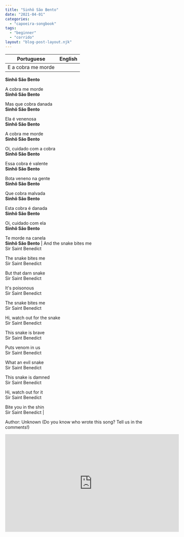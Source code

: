 ```yaml
---
title: "Sinhô São Bento"
date: "2021-04-01"
categories: 
  - "capoeira-songbook"
tags: 
  - "beginner"
  - "corrido"
layout: "blog-post-layout.njk"
---
```


| Portuguese | English |
| --- | --- |
| E a cobra me morde  
**Sinhô São Bento**  
  
A cobra me morde  
**Sinhô São Bento**  
  
Mas que cobra danada  
**Sinhô São Bento**  
  
Ela é venenosa  
**Sinhô São Bento**  
  
A cobra me morde  
**Sinhô São Bento**  
  
Oi, cuidado com a cobra  
**Sinhô São Bento**  
  
Essa cobra é valente  
**Sinhô São Bento**  
  
Bota veneno na gente  
**Sinhô São Bento**  
  
Que cobra malvada  
**Sinhô São Bento**  
  
Esta cobra é danada  
**Sinhô São Bento**  
  
Oi, cuidado com ela  
**Sinhô São Bento**  
  
Te morde na canela  
**Sinhô São Bento** | And the snake bites me  
Sir Saint Benedict  
  
The snake bites me  
Sir Saint Benedict  
  
But that darn snake  
Sir Saint Benedict  
  
It's poisonous  
Sir Saint Benedict  
  
The snake bites me  
Sir Saint Benedict  
  
Hi, watch out for the snake  
Sir Saint Benedict  
  
This snake is brave  
Sir Saint Benedict  
  
Puts venom in us  
Sir Saint Benedict  
  
What an evil snake  
Sir Saint Benedict  
  
This snake is damned  
Sir Saint Benedict  
  
Hi, watch out for it  
Sir Saint Benedict  
  
Bite you in the shin  
Sir Saint Benedict |

<figcaption>

Author: Unknown (Do you know who wrote this song? Tell us in the comments!)

</figcaption>

<iframe width="560" height="315" src="https://www.youtube.com/embed/Qy9gkL1OMMs" title="YouTube video player" frameborder="0" allow="accelerometer; autoplay; clipboard-write; encrypted-media; gyroscope; picture-in-picture" allowfullscreen></iframe>
